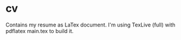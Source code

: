 cv
==

Contains my resume as LaTex document. I'm using TexLive (full) with pdflatex main.tex to build it. 
